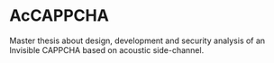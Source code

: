 # AcCAPPCHA
Master thesis about design, development and security analysis of an Invisible CAPPCHA based on acoustic side-channel.
